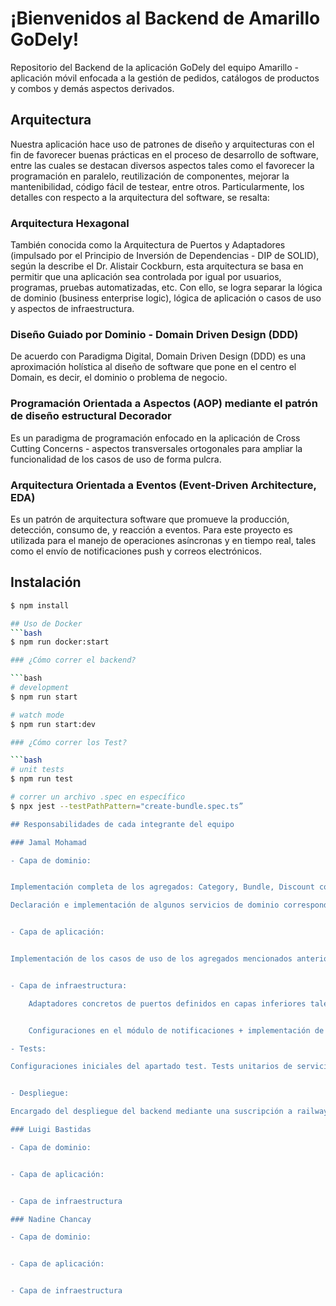 # ¡Bienvenidos al Backend de Amarillo GoDely!

Repositorio del Backend de la aplicación GoDely del equipo Amarillo - aplicación móvil enfocada a la gestión de pedidos, catálogos de productos y combos y demás aspectos derivados.

## Arquitectura

Nuestra aplicación hace uso de patrones de diseño y arquitecturas con el fin de favorecer buenas prácticas en el proceso de desarrollo de software, entre las cuales se destacan diversos aspectos tales como el favorecer la programación en paralelo, reutilización de componentes, mejorar la mantenibilidad, código fácil de testear, entre otros. Particularmente, los detalles con respecto a la arquitectura del software, se resalta:

### Arquitectura Hexagonal

También conocida como la Arquitectura de Puertos y Adaptadores (impulsado por el Principio de Inversión de Dependencias - DIP de SOLID), según la describe el Dr. Alistair Cockburn, esta arquitectura se basa en permitir que una aplicación sea controlada por igual por usuarios, programas, pruebas automatizadas, etc. Con ello, se logra separar la lógica de dominio (business enterprise logic), lógica de aplicación o casos de uso y aspectos de infraestructura.

### Diseño Guiado por Dominio - Domain Driven Design (DDD)

De acuerdo con Paradigma Digital, Domain Driven Design (DDD) es una aproximación holística al diseño de software que pone en el centro el Domain, es decir, el dominio o problema de negocio.

### Programación Orientada a Aspectos (AOP) mediante el patrón de diseño estructural Decorador

Es un paradigma de programación enfocado en la aplicación de Cross Cutting Concerns - aspectos transversales ortogonales para ampliar la funcionalidad de los casos de uso de forma pulcra.

### Arquitectura Orientada a Eventos (Event-Driven Architecture, EDA)

Es un patrón de arquitectura software que promueve la producción, detección, consumo de, y reacción a eventos. Para este proyecto es utilizada para el manejo de operaciones asíncronas y en tiempo real, tales como el envío de notificaciones push y correos electrónicos.

## Instalación

```bash
$ npm install

## Uso de Docker
```bash
$ npm run docker:start 

### ¿Cómo correr el backend?

```bash
# development
$ npm run start

# watch mode
$ npm run start:dev

### ¿Cómo correr los Test?

```bash
# unit tests
$ npm run test

# correr un archivo .spec en específico
$ npx jest --testPathPattern="create-bundle.spec.ts”

## Responsabilidades de cada integrante del equipo

### Jamal Mohamad

- Capa de dominio:


Implementación completa de los agregados: Category, Bundle, Discount con la aplicación de los patrones tácticos DDD pertinentes. Intervenciones en el módulo de producto

Declaración e implementación de algunos servicios de dominio correspondientes a la orden.


- Capa de aplicación:


Implementación de los casos de uso de los agregados mencionados anteriormente. Implementación de los aspectos de seguridad, auditoría, participación en el aspecto excepciones.


- Capa de infraestructura: 

	Adaptadores concretos de puertos definidos en capas inferiores tales como los repositorios, mappers, ImageUploader, modelo de auditoría, entre otros. Entidades de infraestructura de los módulos mencionados. Controladores + endpoints pertinentes de cada módulo.


	Configuraciones en el módulo de notificaciones + implementación de notificaciones referentes a varios casos de anuncios de productos, anuncios de combos, de descuentos, entre otros similares.

- Tests:

Configuraciones iniciales del apartado test. Tests unitarios de servicios de aplicación con sus correspondientes casos de prueba en creación de producto y combo


- Despliegue:

Encargado del despliegue del backend mediante una suscripción a railway.

### Luigi Bastidas

- Capa de dominio:


- Capa de aplicación:


- Capa de infraestructura

### Nadine Chancay

- Capa de dominio:


- Capa de aplicación:


- Capa de infraestructura

